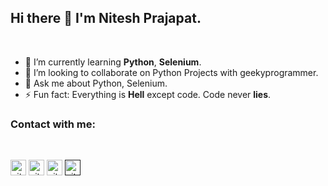 ## Hi there 👋 I'm Nitesh Prajapat.
<br/>  
 
 - 🌱  I’m currently learning **Python**, **Selenium**. 
 - 👯  I’m looking to collaborate on Python Projects with geekyprogrammer.
 - 💬 Ask me about Python, Selenium.
 - ⚡ Fun fact: Everything is **Hell** except code. Code never **lies**. 

### Contact with me:  
<br>  

[<img aligh="left" alt="niteshprajapat7918 | Instagram" width="25px" src="https://cdn.jsdelivr.net/npm/simple-icons@v3/icons/instagram.svg"/>](https://www.instagram.com/niteshprajapat7918) 
[<img aligh="left" alt="niteshprajapat7918 | LinkedIn" width="25px" src="https://cdn.jsdelivr.net/npm/simple-icons@v3/icons/linkedin.svg"/>](https://www.linkedin.com/in/nitesh-prajapat-429a811a0)
[<img aligh="left" alt="niteshprajapat7918 | Twitter" width="25px" src="https://cdn.jsdelivr.net/npm/simple-icons@v3/icons/twitter.svg"/>](https://twitter.com/NITESHP76730982)
[<img aligh="left" alt="niteshprajapat7918 | Gmail" width="25px" src="https://cdn.jsdelivr.net/npm/simple-icons@v3/icons/gmail.svg"/>]()